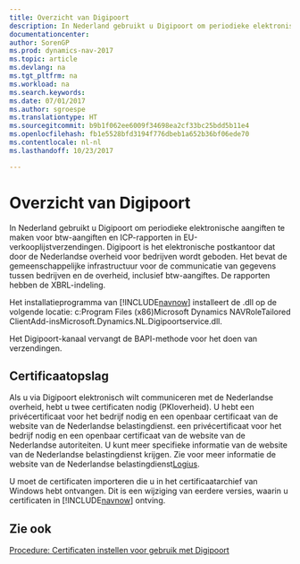 ```yaml
---
title: Overzicht van Digipoort
description: In Nederland gebruikt u Digipoort om periodieke elektronische aangiften te maken voor btw-aangiften en ICP-rapporten in EU-verkooplijstverzendingen. Digipoort is het elektronische postkantoor dat door de Nederlandse overheid voor bedrijven wordt geboden.
documentationcenter: 
author: SorenGP
ms.prod: dynamics-nav-2017
ms.topic: article
ms.devlang: na
ms.tgt_pltfrm: na
ms.workload: na
ms.search.keywords: 
ms.date: 07/01/2017
ms.author: sgroespe
ms.translationtype: HT
ms.sourcegitcommit: b9b1f062ee6009f34698ea2cf33bc25bdd5b11e4
ms.openlocfilehash: fb1e5528bfd3194f776dbeb1a652b36bf06ede70
ms.contentlocale: nl-nl
ms.lasthandoff: 10/23/2017

---
```

# <a name="digipoort-overview"></a>Overzicht van Digipoort
In Nederland gebruikt u Digipoort om periodieke elektronische aangiften te maken voor btw-aangiften en ICP-rapporten in EU-verkooplijstverzendingen. Digipoort is het elektronische postkantoor dat door de Nederlandse overheid voor bedrijven wordt geboden. Het bevat de gemeenschappelijke infrastructuur voor de communicatie van gegevens tussen bedrijven en de overheid, inclusief btw-aangiftes. De rapporten hebben de XBRL-indeling.  

Het installatieprogramma van [!INCLUDE[navnow](../../includes/navnow_md.md)] installeert de .dll op de volgende locatie: c:Program Files (x86)Microsoft Dynamics NAV<version>RoleTailored ClientAdd-insMicrosoft.Dynamics.NL.Digipoortservice.dll.  

Het Digipoort-kanaal vervangt de BAPI-methode voor het doen van verzendingen.  

## <a name="certificate-storage"></a>Certificaatopslag  
Als u via Digipoort elektronisch wilt communiceren met de Nederlandse overheid, hebt u twee certificaten nodig (PKIoverheid). U hebt een privécertificaat voor het bedrijf nodig en een openbaar certificaat van de website van de Nederlandse belastingdienst. een privécertificaat voor het bedrijf nodig en een openbaar certificaat van de website van de Nederlandse autoriteiten. U kunt meer specifieke informatie van de website van de Nederlandse belastingdienst krijgen. Zie voor meer informatie de website van de Nederlandse belastingdienst[Logius](https://aansluiten.procesinfrastructuur.nl/site/en/).  

U moet de certificaten importeren die u in het certificaatarchief van Windows hebt ontvangen. Dit is een wijziging van eerdere versies, waarin u certificaten in [!INCLUDE[navnow](../../includes/navnow_md.md)] ontving.  

## <a name="see-also"></a>Zie ook  
[Procedure: Certificaten instellen voor gebruik met Digipoort](how-to-set-up-certificates-for-use-with-digipoort.md)


